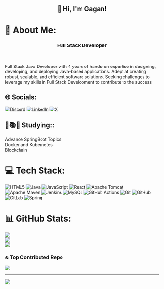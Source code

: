 <h2 align="center">👋 Hi, I'm Gagan!</h2>

# 💫 About Me:
<h3 align="center">Full Stack Developer</h3><br><br>
Full Stack Java Developer with 4 years of hands-on expertise in designing, developing, and deploying Java-based applications. Adept at creating robust, scalable, and efficient software solutions. Seeking challenges to leverage my skills in Full Stack Development to contribute to the success<br>


## 🌐 Socials:
[![Discord](https://img.shields.io/badge/Discord-%237289DA.svg?logo=discord&logoColor=white)](https://discord.gg/https://discord.com/invite/GAGU#3547) [![LinkedIn](https://img.shields.io/badge/LinkedIn-%230077B5.svg?logo=linkedin&logoColor=white)](https://linkedin.com/in/gagan-sharma-a8b115122) [![X](https://img.shields.io/badge/X-black.svg?logo=X&logoColor=white)](https://x.com/DevGagu) 

## 📖📚🤔 Studying::
Advance SpringBoot Topics </br>
Docker and Kubernetes</br>
Blockchain</br>

# 💻 Tech Stack:
![HTML5](https://img.shields.io/badge/html5-%23E34F26.svg?style=for-the-badge&logo=html5&logoColor=white) ![Java](https://img.shields.io/badge/java-%23ED8B00.svg?style=for-the-badge&logo=openjdk&logoColor=white) ![JavaScript](https://img.shields.io/badge/javascript-%23323330.svg?style=for-the-badge&logo=javascript&logoColor=%23F7DF1E) ![React](https://img.shields.io/badge/react-%2320232a.svg?style=for-the-badge&logo=react&logoColor=%2361DAFB) ![Apache Tomcat](https://img.shields.io/badge/apache%20tomcat-%23F8DC75.svg?style=for-the-badge&logo=apache-tomcat&logoColor=black) ![Apache Maven](https://img.shields.io/badge/Apache%20Maven-C71A36?style=for-the-badge&logo=Apache%20Maven&logoColor=white) ![Jenkins](https://img.shields.io/badge/jenkins-%232C5263.svg?style=for-the-badge&logo=jenkins&logoColor=white) ![MySQL](https://img.shields.io/badge/mysql-4479A1.svg?style=for-the-badge&logo=mysql&logoColor=white) ![GitHub Actions](https://img.shields.io/badge/github%20actions-%232671E5.svg?style=for-the-badge&logo=githubactions&logoColor=white) ![Git](https://img.shields.io/badge/git-%23F05033.svg?style=for-the-badge&logo=git&logoColor=white) ![GitHub](https://img.shields.io/badge/github-%23121011.svg?style=for-the-badge&logo=github&logoColor=white) ![GitLab](https://img.shields.io/badge/gitlab-%23181717.svg?style=for-the-badge&logo=gitlab&logoColor=white) ![Spring](https://img.shields.io/badge/spring-%236DB33F.svg?style=for-the-badge&logo=spring&logoColor=white)
# 📊 GitHub Stats:
![](https://github-readme-stats.vercel.app/api?username=gagan09356&theme=dark&hide_border=false&include_all_commits=false&count_private=false)<br/>
![](https://github-readme-streak-stats.herokuapp.com/?user=gagan09356&theme=dark&hide_border=false)<br/>
![](https://github-readme-stats.vercel.app/api/top-langs/?username=gagan09356&theme=dark&hide_border=false&include_all_commits=false&count_private=false&layout=compact)

### 🔝 Top Contributed Repo
![](https://github-contributor-stats.vercel.app/api?username=gagan09356&limit=5&theme=dark&combine_all_yearly_contributions=true)

---
[![](https://visitcount.itsvg.in/api?id=gagan09356&icon=0&color=0)](https://visitcount.itsvg.in)

